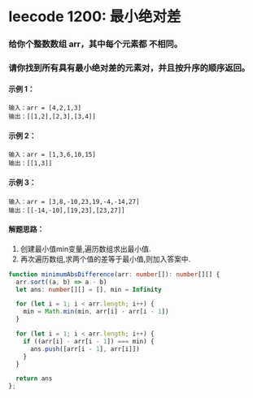 # leecode 1200: 最小绝对差

### 给你个整数数组 arr，其中每个元素都 不相同。

### 请你找到所有具有最小绝对差的元素对，并且按升序的顺序返回。

#### 示例 1：
```
输入：arr = [4,2,1,3]
输出：[[1,2],[2,3],[3,4]]
```
#### 示例 2：
```
输入：arr = [1,3,6,10,15]
输出：[[1,3]]
```
#### 示例 3：
```
输入：arr = [3,8,-10,23,19,-4,-14,27]
输出：[[-14,-10],[19,23],[23,27]]
```

#### 解题思路：
1. 创建最小值min变量,遍历数组求出最小值.
2. 再次遍历数组,求两个值的差等于最小值,则加入答案中.
```ts
function minimumAbsDifference(arr: number[]): number[][] {
  arr.sort((a, b) => a - b)
  let ans: number[][] = [], min = Infinity

  for (let i = 1; i < arr.length; i++) {
    min = Math.min(min, arr[i] - arr[i - 1])
  }

  for (let i = 1; i < arr.length; i++) {
    if ((arr[i] - arr[i - 1]) === min) {
      ans.push([arr[i - 1], arr[i]])
    }
  }

  return ans
};
```